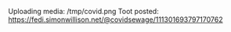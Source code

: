 Uploading media: /tmp/covid.png
Toot posted: https://fedi.simonwillison.net/@covidsewage/111301693797170762
